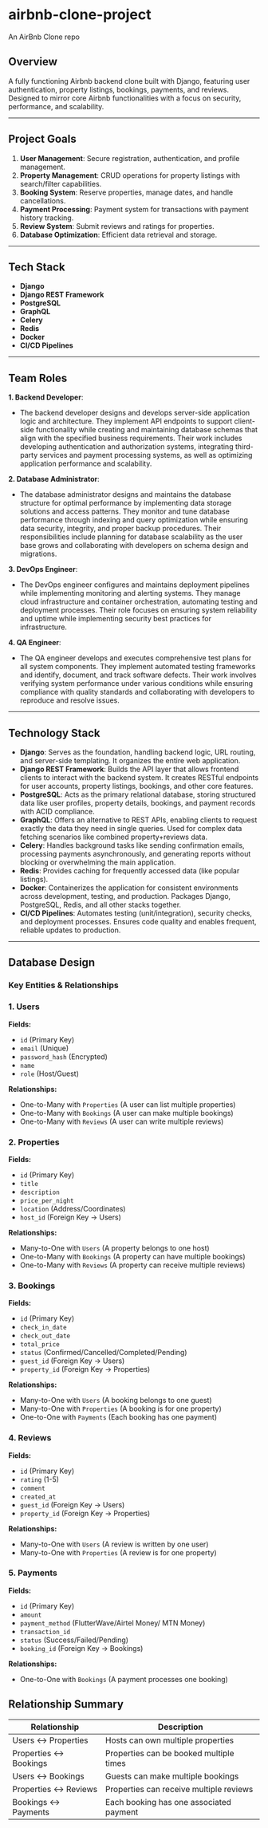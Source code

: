 # airbnb-clone-project
An AirBnb Clone repo

## Overview

A fully functioning Airbnb backend clone built with Django, featuring user authentication, property listings, bookings, payments, and reviews. Designed to mirror core Airbnb functionalities with a focus on security, performance, and scalability.

---

## Project Goals

1. **User Management**: Secure registration, authentication, and profile management.
2. **Property Management**: CRUD operations for property listings with search/filter capabilities.
3. **Booking System**: Reserve properties, manage dates, and handle cancellations.
4. **Payment Processing**: Payment system for transactions with payment history tracking.
5. **Review System**: Submit reviews and ratings for properties.
6. **Database Optimization**: Efficient data retrieval and storage.

---

## Tech Stack

- **Django**
- **Django REST Framework** 
- **PostgreSQL**
- **GraphQL**
- **Celery** 
- **Redis**
- **Docker**
- **CI/CD Pipelines**

---

## Team Roles

**1. Backend Developer**: 
   - The backend developer designs and develops server-side application logic and architecture. They implement API endpoints to support client-side functionality while creating and maintaining database schemas that align with the specified business requirements. Their work includes developing authentication and authorization systems, integrating third-party services and payment processing systems, as well as optimizing application performance and scalability.

**2. Database Administrator**:
   - The database administrator designs and maintains the database structure for optimal performance by implementing data storage solutions and access patterns. They monitor and tune database performance through indexing and query optimization while ensuring data security, integrity, and proper backup procedures. Their responsibilities include planning for database scalability as the user base grows and collaborating with developers on schema design and migrations.

**3. DevOps Engineer**:
   - The DevOps engineer configures and maintains deployment pipelines while implementing monitoring and alerting systems. They manage cloud infrastructure and container orchestration, automating testing and deployment processes. Their role focuses on ensuring system reliability and uptime while implementing security best practices for infrastructure.

**4. QA Engineer**:
   - The QA engineer develops and executes comprehensive test plans for all system components. They implement automated testing frameworks and identify, document, and track software defects. Their work involves verifying system performance under various conditions while ensuring compliance with quality standards and collaborating with developers to reproduce and resolve issues.   

---

## Technology Stack

   - **Django**: Serves as the foundation, handling backend    logic, URL routing, and server-side templating. It organizes the entire web application.
   - **Django REST Framework**: Builds the API layer that allows frontend clients to interact with the backend system. It creates RESTful endpoints for user accounts, property listings, bookings, and other core features. 
   - **PostgreSQL**: Acts as the primary relational database, storing structured data like user profiles, property details, bookings, and payment records with ACID compliance.
   - **GraphQL**: Offers an alternative to REST APIs, enabling clients to request exactly the data they need in single queries. Used for complex data fetching scenarios like combined property+reviews data.
   - **Celery**: Handles background tasks like sending confirmation emails, processing payments asynchronously, and generating reports without blocking or overwhelming the main application.
   - **Redis**: Provides caching for frequently accessed data (like popular listings).
   - **Docker**: Containerizes the application for consistent environments across development, testing, and production. Packages Django, PostgreSQL, Redis, and all other stacks together.
   - **CI/CD Pipelines**: Automates testing (unit/integration), security checks, and deployment processes. Ensures code quality and enables frequent, reliable updates to production.

---

## Database Design

### Key Entities & Relationships

### 1. Users
**Fields:**
- `id` (Primary Key)
- `email` (Unique)
- `password_hash` (Encrypted)
- `name`
- `role` (Host/Guest)

**Relationships:**
- One-to-Many with `Properties` (A user can list multiple properties)
- One-to-Many with `Bookings` (A user can make multiple bookings)
- One-to-Many with `Reviews` (A user can write multiple reviews)

### 2. Properties
**Fields:**
- `id` (Primary Key)
- `title`
- `description`
- `price_per_night`
- `location` (Address/Coordinates)
- `host_id` (Foreign Key → Users)

**Relationships:**
- Many-to-One with `Users` (A property belongs to one host)
- One-to-Many with `Bookings` (A property can have multiple bookings)
- One-to-Many with `Reviews` (A property can receive multiple reviews)

### 3. Bookings
**Fields:**
- `id` (Primary Key)
- `check_in_date`
- `check_out_date`
- `total_price`
- `status` (Confirmed/Cancelled/Completed/Pending)
- `guest_id` (Foreign Key → Users)
- `property_id` (Foreign Key → Properties)

**Relationships:**
- Many-to-One with `Users` (A booking belongs to one guest)
- Many-to-One with `Properties` (A booking is for one property)
- One-to-One with `Payments` (Each booking has one payment)

### 4. Reviews
**Fields:**
- `id` (Primary Key)
- `rating` (1-5)
- `comment`
- `created_at`
- `guest_id` (Foreign Key → Users)
- `property_id` (Foreign Key → Properties)

**Relationships:**
- Many-to-One with `Users` (A review is written by one user)
- Many-to-One with `Properties` (A review is for one property)

### 5. Payments
**Fields:**
- `id` (Primary Key)
- `amount`
- `payment_method` (FlutterWave/Airtel Money/ MTN Money)
- `transaction_id`
- `status` (Success/Failed/Pending)
- `booking_id` (Foreign Key → Bookings)

**Relationships:**
- One-to-One with `Bookings` (A payment processes one booking)

## Relationship Summary

| Relationship | Description |
|--------------|-------------|
| Users ↔ Properties | Hosts can own multiple properties |
| Properties ↔ Bookings | Properties can be booked multiple times |
| Users ↔ Bookings | Guests can make multiple bookings |
| Properties ↔ Reviews | Properties can receive multiple reviews |
| Bookings ↔ Payments | Each booking has one associated payment |
